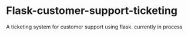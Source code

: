 # Flask-customer-support-ticketing
A ticketing system for customer support using flask. currently in process
